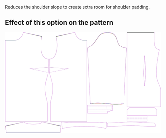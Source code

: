Reduces the shoulder slope to create extra room for shoulder padding.

## Effect of this option on the pattern

![This image shows the effect of this option by superimposing several variants that have a different value for this option](simone_shoulderslopereduction_sample.svg "Effect of this option on the pattern")
